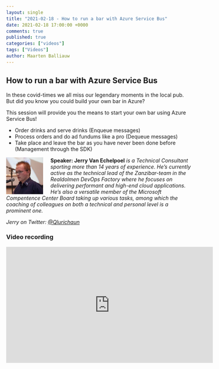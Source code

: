 ```yaml
---
layout: single
title: "2021-02-18 - How to run a bar with Azure Service Bus"
date: 2021-02-18 17:00:00 +0000
comments: true
published: true
categories: ["videos"]
tags: ["Videos"]
author: Maarten Balliauw
---
```


## How to run a bar with Azure Service Bus

In these covid-times we all miss our legendary moments in the local pub. But did you know you could build your own bar in Azure?

This session will provide you the means to start your own bar using Azure Service Bus!
* Order drinks and serve drinks (Enqueue messages)
* Process orders and do ad fundums like a pro (Dequeue messages)
* Take place and leave the bar as you have never been done before (Management through the SDK)

<img src="/assets/media/speakers/jerry-van-echelpoel.jpg" alt="Jerry Van Echelpoel" align="left" height="100" width="100" style="margin-right: 20px;">**Speaker: Jerry Van Echelpoel** *is a Technical Consultant sporting more than 14 years of experience. He’s currently active as the technical lead of the Zanzibar-team in the Realdolmen DevOps Factory where he focuses on delivering performant and high-end cloud applications. He’s also a versatile member of the Microsoft Compentence Center Board taking up various tasks, among which the coaching of colleagues on both a technical and personal level is a prominent one.*

*Jerry on Twitter: [@Qlurichaun](http://twitter.com/qlurichaun)*

### Video recording

<iframe width="560" height="315" src="https://www.youtube-nocookie.com/embed/tFXyO_3Ksrs" frameborder="0" allow="accelerometer; autoplay; encrypted-media; gyroscope; picture-in-picture" allowfullscreen></iframe>
